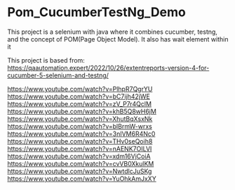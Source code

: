 # Pom_CucumberTestNg_Demo

This project is a selenium with java where it combines cucumber, testng, and the concept of POM(Page Object Model). It also has wait element within it

This project is based from:
https://qaautomation.expert/2022/10/26/extentreports-version-4-for-cucumber-5-selenium-and-testng/

https://www.youtube.com/watch?v=PlhpR7QgrYU
https://www.youtube.com/watch?v=bC7ijh42jWE
https://www.youtube.com/watch?v=zV_P7r4QclM
https://www.youtube.com/watch?v=khB5Q8wH6jM
https://www.youtube.com/watch?v=XhutBqXsxNk
https://www.youtube.com/watch?v=blBrmW-wrxs
https://www.youtube.com/watch?v=3nIVM6R4Nc0
https://www.youtube.com/watch?v=THv0seQoih8
https://www.youtube.com/watch?v=nAENK7OILVI
https://www.youtube.com/watch?v=xdm16VjCoiA
https://www.youtube.com/watch?v=cvVB0XkulKM
https://www.youtube.com/watch?v=NwtdlcJuSKg
https://www.youtube.com/watch?v=YuOhkAmJxXY
